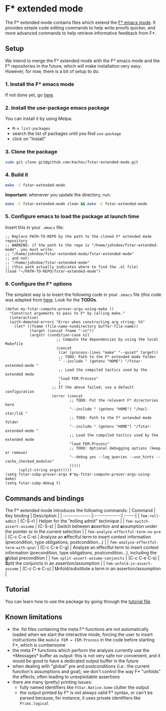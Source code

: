 # F* extended mode
The F* extended mode contains files which extend the [F* emacs mode](https://github.com/FStarLang/fstar-mode.el). It provides simple code editing commands to help write proofs quicker, and more advanced commands to help retrieve informative feedback from F\*.

## Setup
We intend to merge the F\* extended mode with the F\* emacs mode and the F\* repositories in the future, which will make installation very easy. However, for now, there is a bit of setup to do.

### 1. Install the F\* emacs mode
If not done yet, go [here](https://github.com/FStarLang/fstar-mode.el).

### 2. Install the use-package emacs package
You can install it by using Melpa:

* `M-x list-packages`
* search the list of packages until you find `use-package`
* click on "Install"

### 3. Clone the package
```bash
sudo git clone git@github.com:Kachoc/fstar-extended-mode.git
```

### 4. Build it
```bash
make -C fstar-extended-mode
```

**Important:** whenever you update the directory, run:
```bash
make -C fstar-extended-mode clean && make -C fstar-extended-mode
```

### 5. Configure emacs to load the package at launch time
Insert this in your `.emacs` file:

```elisp
;; Replace PATH-TO-REPO by the path to the cloned F* extended mode repository
;; WARNING: if the path to the repo is "/home/johndoe/fstar-extended-mode", you must write:
;; "/home/johndoe/fstar-extended-mode/fstar-extended-mode"
;; and not:
;; "/home/johndoe/fstar-extended-mode"
;; (this path actually indicates where to find the .el file)
(load "~/PATH-TO-REPO/fstar-extended-mode")
```

### 6. Configure the F\* options
The simplest way is to insert the following code in your `.emacs` file (this code was adapted from [here](https://github.com/project-everest/mitls-fstar#configuring-emacs-mode). Look for the **TODOs**.

```elisp
(defun my-fstar-compute-prover-args-using-make ()
  "Construct arguments to pass to F* by calling make."
  (interactive)
  (with-demoted-errors "Error when constructing arg string: %S"
    (let* ((fname (file-name-nondirectory buffer-file-name))
           (target (concat fname "-in"))
           (argstr (condition-case nil
                       ;; Compute the dependencies by using the local Makefile
                       (concat
                        (car (process-lines "make" "--quiet" target))
                        ;; TODO: Path to the F* extended mode folder
                        " --include " (getenv "HOME") "/fstar-extended-mode "
                        ;; Load the compiled tactics used by the extended mode
                        "load FEM.Process"
                        )
                     ;; If the above failed, use a default configuration
                     (error (concat
                     	     ;; TODO: Put the relevant F* directories here
                             "--include " (getenv "HOME") "/hacl-star/lib "
                       	     ;; TODO: Path to the F* extended mode folder
                             "--include " (getenv "HOME") "/fstar-extended-mode "
                             ;; Load the compiled tactics used by the extended mode
                             "load FEM.Process"
                             ;; TODO: Optional debugging options (keep or remove)
                             "--debug yes --log_queries --use_hints --cache_checked_modules"
                             )))))
      (split-string argstr))))
(setq fstar-subp-prover-args #'my-fstar-compute-prover-args-using-make)
(setq fstar-subp-debug t)
```

## Commands and bindings
The F* extended mode introduces the following commands:
| Command       | Key binding           | Description  |
| :------------- |:-------------:| :-----|
| `fem-roll-admit` | (C-S-r) | Helper for the "**r**olling admit" technique |
| `fem-switch-assert-assume` | (C-S-s) | Switch between **a**ssertion and **a**ssumption under the pointer or in the current selection |
| `fem-analyze-effectful-term-no-pre` | (C-c C-e C-e) | Analyze an **e**ffectful term to insert context information (precondition, type obligations, postcondition...) |
| `fem-analyze-effectful-term-with-goal` | (C-c C-e C-g) | Analyze an effectful term to insert context information (precondition, type obligations, postcondition...), including the **g**lobal precondition |
| `fem-split-assert-assume-conjuncts` | (C-c C-e C-s) | **S**plit the conjuncts in an assertion/assumption |
| `fem-unfold-in-assert-assume` | (C-c C-e C-u) | **U**nfold/substitute a term in an assertion/assumption |

## Tutorial
You can learn how to use the package by going through the [tutorial file](./FEM.Tutorial.fst).

## Known limitations
* the .fst files containing the meta F\* functions are not automatically loaded when we start the interactive mode, forcing the user to insert instructions like `module FEM = FEM.Process` in the code before starting F\*, which is cumbersome
* the meta F\* functions which perform the analysis currently use the \*Messages\* buffer as output: this is not very safe nor convenient, and it would be good to have a dedicated output buffer in the future
* when dealing with "global" pre and postconditions (i.e.: the current function's assumptions and goal), we don't control the way F\* "unfolds" the effects, often leading to unexploitable assertions
* there are many (pretty) printing issues:
	* fully named identifiers like `FStar.Native.Some` clutter the output
	* the output printed by F\* is not always valid F\* syntax, or can't be parsed because, for instance, it uses private identifiers like `Prims.logical`
